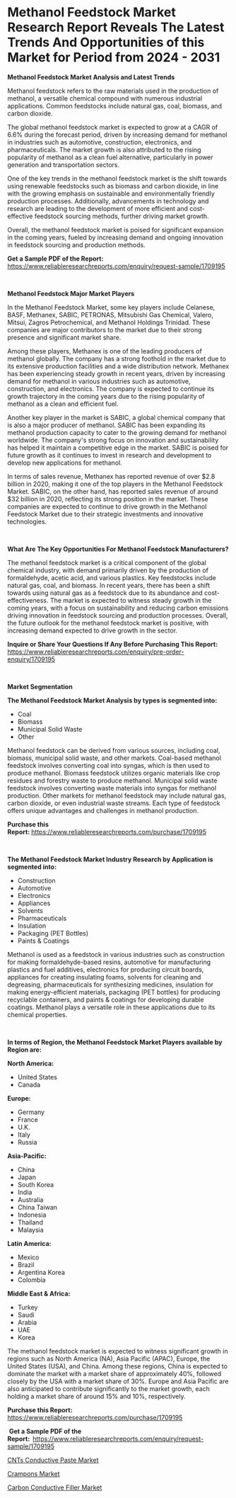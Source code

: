 <p><h1>Methanol Feedstock Market Research Report Reveals The Latest Trends And Opportunities of this Market for Period from 2024 - 2031</h1></p><p><strong>Methanol Feedstock Market Analysis and Latest Trends</strong></p>
<p><p>Methanol feedstock refers to the raw materials used in the production of methanol, a versatile chemical compound with numerous industrial applications. Common feedstocks include natural gas, coal, biomass, and carbon dioxide.</p><p>The global methanol feedstock market is expected to grow at a CAGR of 6.6% during the forecast period, driven by increasing demand for methanol in industries such as automotive, construction, electronics, and pharmaceuticals. The market growth is also attributed to the rising popularity of methanol as a clean fuel alternative, particularly in power generation and transportation sectors.</p><p>One of the key trends in the methanol feedstock market is the shift towards using renewable feedstocks such as biomass and carbon dioxide, in line with the growing emphasis on sustainable and environmentally friendly production processes. Additionally, advancements in technology and research are leading to the development of more efficient and cost-effective feedstock sourcing methods, further driving market growth.</p><p>Overall, the methanol feedstock market is poised for significant expansion in the coming years, fueled by increasing demand and ongoing innovation in feedstock sourcing and production methods.</p></p>
<p><strong>Get a Sample PDF of the Report:&nbsp;</strong> <a href="https://www.reliableresearchreports.com/enquiry/request-sample/1709195">https://www.reliableresearchreports.com/enquiry/request-sample/1709195</a></p>
<p>&nbsp;</p>
<p><strong>Methanol Feedstock Major Market Players</strong></p>
<p><p>In the Methanol Feedstock Market, some key players include Celanese, BASF, Methanex, SABIC, PETRONAS, Mitsubishi Gas Chemical, Valero, Mitsui, Zagros Petrochemical, and Methanol Holdings Trinidad. These companies are major contributors to the market due to their strong presence and significant market share.</p><p>Among these players, Methanex is one of the leading producers of methanol globally. The company has a strong foothold in the market due to its extensive production facilities and a wide distribution network. Methanex has been experiencing steady growth in recent years, driven by increasing demand for methanol in various industries such as automotive, construction, and electronics. The company is expected to continue its growth trajectory in the coming years due to the rising popularity of methanol as a clean and efficient fuel.</p><p>Another key player in the market is SABIC, a global chemical company that is also a major producer of methanol. SABIC has been expanding its methanol production capacity to cater to the growing demand for methanol worldwide. The company's strong focus on innovation and sustainability has helped it maintain a competitive edge in the market. SABIC is poised for future growth as it continues to invest in research and development to develop new applications for methanol.</p><p>In terms of sales revenue, Methanex has reported revenue of over $2.8 billion in 2020, making it one of the top players in the Methanol Feedstock Market. SABIC, on the other hand, has reported sales revenue of around $32 billion in 2020, reflecting its strong position in the market. These companies are expected to continue to drive growth in the Methanol Feedstock Market due to their strategic investments and innovative technologies.</p></p>
<p>&nbsp;</p>
<p><strong>What Are The Key Opportunities For Methanol Feedstock Manufacturers?</strong></p>
<p><p>The methanol feedstock market is a critical component of the global chemical industry, with demand primarily driven by the production of formaldehyde, acetic acid, and various plastics. Key feedstocks include natural gas, coal, and biomass. In recent years, there has been a shift towards using natural gas as a feedstock due to its abundance and cost-effectiveness. The market is expected to witness steady growth in the coming years, with a focus on sustainability and reducing carbon emissions driving innovation in feedstock sourcing and production processes. Overall, the future outlook for the methanol feedstock market is positive, with increasing demand expected to drive growth in the sector.</p></p>
<p><strong>Inquire or Share Your Questions If Any Before Purchasing This Report:</strong> <a href="https://www.reliableresearchreports.com/enquiry/pre-order-enquiry/1709195">https://www.reliableresearchreports.com/enquiry/pre-order-enquiry/1709195</a></p>
<p>&nbsp;</p>
<p><strong>Market Segmentation</strong></p>
<p><strong>The Methanol Feedstock Market Analysis by types is segmented into:</strong></p>
<p><ul><li>Coal</li><li>Biomass</li><li>Municipal Solid Waste</li><li>Other</li></ul></p>
<p><p>Methanol feedstock can be derived from various sources, including coal, biomass, municipal solid waste, and other markets. Coal-based methanol feedstock involves converting coal into syngas, which is then used to produce methanol. Biomass feedstock utilizes organic materials like crop residues and forestry waste to produce methanol. Municipal solid waste feedstock involves converting waste materials into syngas for methanol production. Other markets for methanol feedstock may include natural gas, carbon dioxide, or even industrial waste streams. Each type of feedstock offers unique advantages and challenges in methanol production.</p></p>
<p><strong>Purchase this Report:&nbsp;</strong><a href="https://www.reliableresearchreports.com/purchase/1709195">https://www.reliableresearchreports.com/purchase/1709195</a></p>
<p>&nbsp;</p>
<p><strong>The Methanol Feedstock Market Industry Research by Application is segmented into:</strong></p>
<p><ul><li>Construction</li><li>Automotive</li><li>Electronics</li><li>Appliances</li><li>Solvents</li><li>Pharmaceuticals</li><li>Insulation</li><li>Packaging (PET Bottles)</li><li>Paints & Coatings</li></ul></p>
<p><p>Methanol is used as a feedstock in various industries such as construction for making formaldehyde-based resins, automotive for manufacturing plastics and fuel additives, electronics for producing circuit boards, appliances for creating insulating foams, solvents for cleaning and degreasing, pharmaceuticals for synthesizing medicines, insulation for making energy-efficient materials, packaging (PET bottles) for producing recyclable containers, and paints & coatings for developing durable coatings. Methanol plays a versatile role in these applications due to its chemical properties.</p></p>
<p>&nbsp;</p>
<p><strong>In terms of Region, the Methanol Feedstock Market Players available by Region are:</strong></p>
<p>
    <p> <strong> North America: </strong>
        <ul>
            <li>United States</li>
            <li>Canada</li>
        </ul>
        </p> 
    <p> <strong> Europe: </strong>
        <ul>
            <li>Germany</li>
            <li>France</li>
            <li>U.K.</li>
            <li>Italy</li>
            <li>Russia</li>
        </ul>
        </p> 
    <p> <strong> Asia-Pacific: </strong>
        <ul>
            <li>China</li>
            <li>Japan</li>
            <li>South Korea</li>
            <li>India</li>
            <li>Australia</li>
            <li>China Taiwan</li>
            <li>Indonesia</li>
            <li>Thailand</li>
            <li>Malaysia</li>
        </ul>
        </p> 
    <p> <strong> Latin America: </strong>
        <ul>
            <li>Mexico</li>
            <li>Brazil</li>
            <li>Argentina Korea</li>
            <li>Colombia</li>
        </ul>
        </p> 
    <p> <strong> Middle East & Africa: </strong>
        <ul>
            <li>Turkey</li>
            <li>Saudi</li>
            <li>Arabia</li>
            <li>UAE</li>
            <li>Korea</li>
        </ul>
    </p>
    </p>
<p><p>The methanol feedstock market is expected to witness significant growth in regions such as North America (NA), Asia Pacific (APAC), Europe, the United States (USA), and China. Among these regions, China is expected to dominate the market with a market share of approximately 40%, followed closely by the USA with a market share of 30%. Europe and Asia Pacific are also anticipated to contribute significantly to the market growth, each holding a market share of around 15% and 10%, respectively.</p></p>
<p><strong>Purchase this Report: </strong><a href="https://www.reliableresearchreports.com/purchase/1709195">https://www.reliableresearchreports.com/purchase/1709195</a></p>
<p>&nbsp;<strong>Get a Sample PDF of the Report:&nbsp;&nbsp;</strong><a href="https://www.reliableresearchreports.com/enquiry/request-sample/1709195">https://www.reliableresearchreports.com/enquiry/request-sample/1709195</a></p>
<p><strong></strong></p>
<p><p><a href="https://view.publitas.com/reportprime-1/cnts-conductive-paste-market-size-market-share-and-global-market-analysis-report-2023-2030/">CNTs Conductive Paste Market</a></p><p><a href="https://view.publitas.com/reportprime-1/crampons-market-with-the-goal-of-estimating-the-market-size-and-future-growth-potential-of-various-market-segments-based-on-component-applications-end-user-and-region/">Crampons Market</a></p><p><a href="https://view.publitas.com/reportprime-1/carbon-conductive-filler-market-size-growing-and-forecasted-for-period-from-2023-2030-and-provides-complete-market-analysis-of-this-market/">Carbon Conductive Filler Market</a></p></p>